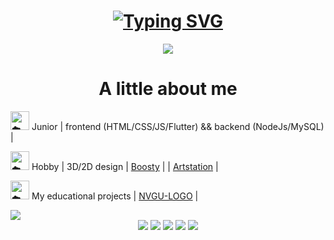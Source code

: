 <html lang="en">
  <head>
    <meta charset="UTF-8">
    <meta name="viewport" content="width=device-width, initial-scale=1.0">
</head>
  
<body>
  <h1 align="center"><a href="https://git.io/typing-svg"><img src="https://readme-typing-svg.herokuapp.com?font=Fira+Code&weight=100&size=50&pause=1000&color=997caf&width=470&height=80&lines=Hello%2C+world!+%5E-%5E" alt="Typing SVG" /></a></h1>

  <div align="center"><img src = "https://github.com/user-attachments/assets/ae012678-354e-4495-9af8-859b19e757bd"></div>
  
  <div>
    <h1 align ="center">A little about me</h1>
    <p><img height="30px" decoding="async" loading="lazy" src="https://cdn-0.emojis.wiki/emoji-pics-lf/telegram/cloud-telegram.gif" alt="☁️"> Junior | frontend (HTML/CSS/JS/Flutter) && backend (NodeJs/MySQL) |<br></p>
    <p><img height="30px" decoding="async" loading="lazy" src="https://cdn-0.emojis.wiki/emoji-pics-lf/telegram/cloud-telegram.gif" alt="☁️"> Hobby | 3D/2D design | <a href="https://boosty.to/lesinka">Boosty</a> | | <a href ="https://www.artstation.com/lesssya4">Artstation</a> |</p>
    <p><img height="30px" decoding="async" loading="lazy" src="https://cdn-0.emojis.wiki/emoji-pics-lf/telegram/cloud-telegram.gif" alt="☁️"> My educational projects | <a href="https://github.com/Lesyalys/NVGU-LOGO">NVGU-LOGO</a> |</p>
  </div>
  
  <img src = "https://github.com/user-attachments/assets/bd7b0e82-198c-4ab6-b7ca-800fd7169fb9">
<div align="center">
  <img src="http://github-profile-summary-cards.vercel.app/api/cards/profile-details?username=Lesyalys&theme=tokyonight">
  <img src="http://github-profile-summary-cards.vercel.app/api/cards/repos-per-language?username=Lesyalys&theme=tokyonight">
  <img src="http://github-profile-summary-cards.vercel.app/api/cards/most-commit-language?username=Lesyalys&theme=tokyonight">
  <img src="http://github-profile-summary-cards.vercel.app/api/cards/stats?username=Lesyalys&theme=tokyonight">
  <img src="http://github-profile-summary-cards.vercel.app/api/cards/productive-time?username=Lesyalys&theme=tokyonight&utcOffset=8">
</div>
</body>

</html>
